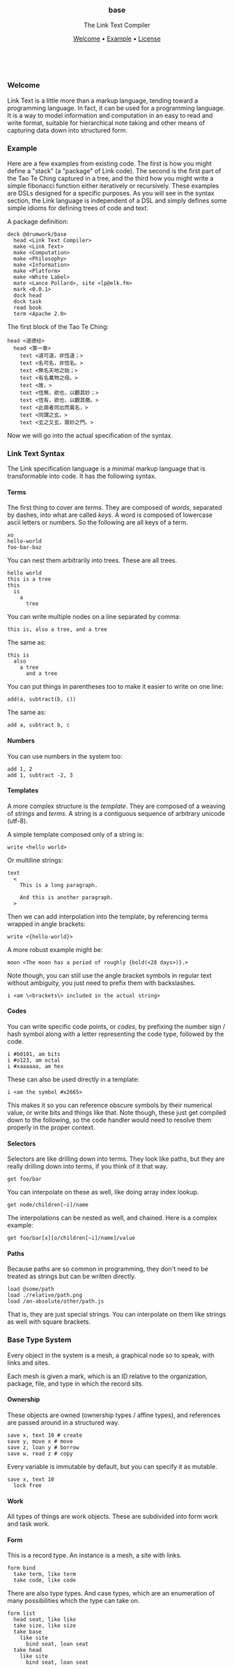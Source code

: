 
<br/>
<br/>
<br/>
<br/>
<br/>
<br/>
<br/>

<h3 align='center'>base</h3>
<p align='center'>
  The Link Text Compiler
</p>

<p align='center'>
  <a href='#welcome'>Welcome</a> •
  <a href='#example'>Example</a> •
  <a href='#license'>License</a>
</p>

<br/>
<br/>
<br/>

### Welcome

Link Text is a little more than a markup language, tending toward a programming language. In fact, it can be used for a programming language. It is a way to model information and computation in an easy to read and write format, suitable for hierarchical note taking and other means of capturing data down into structured form.

### Example

Here are a few examples from existing code. The first is how you might define a "stack" (a "package" of Link code). The second is the first part of the Tao Te Ching captured in a tree, and the third how you might write a simple fibonacci function either iteratively or recursively. These examples are DSLs designed for a specific purposes. As you will see in the syntax section, the Link language is independent of a DSL and simply defines some simple idioms for defining trees of code and text.

A package definition:

```link
deck @drumwork/base
  head <Link Text Compiler>
  make <Link Text>
  make <Computation>
  make <Philosophy>
  make <Information>
  make <Platform>
  make <White Label>
  mate <Lance Pollard>, site <lp@elk.fm>
  mark <0.0.1>
  dock head
  dock task
  read book
  term <Apache 2.0>
```

The first block of the Tao Te Ching:

```link
head <道德经>
  head <第一章>
    text <道可道，非恆道；>
    text <名可名，非恆名。>
    text <無名天地之始；>
    text <有名萬物之母。>
    text <故，>
    text <恆無，欲也，以觀其妙；>
    text <恆有，欲也，以觀其徼。>
    text <此兩者同出而異名，>
    text <同謂之玄。>
    text <玄之又玄，眾妙之門。>
```

Now we will go into the actual specification of the syntax.

### Link Text Syntax

The Link specification language is a minimal markup language that is transformable into code. It has the following syntax.

#### Terms

The first thing to cover are _terms_. They are composed of _words_, separated by dashes, into what are called _keys_. A word is composed of lowercase ascii letters or numbers. So the following are all keys of a term.

```link
xo
hello-world
foo-bar-baz
```

You can nest them arbitrarily into trees. These are all trees.

```link
hello world
this is a tree
this
  is
    a
      tree
```

You can write multiple nodes on a line separated by comma:

```link
this is, also a tree, and a tree
```

The same as:

```link
this is
  also
    a tree
      and a tree
```

You can put things in parentheses too to make it easier to write on one line:

```link
add(a, subtract(b, c))
```

The same as:

```link
add a, subtract b, c
```

#### Numbers

You can use numbers in the system too:

```link
add 1, 2
add 1, subtract -2, 3
```

#### Templates

A more complex structure is the _template_. They are composed of a weaving of _strings_ and _terms_. A string is a contiguous sequence of arbitrary unicode (utf-8).

A simple template composed only of a string is:

```link
write <hello world>
```

Or multiline strings:

```link
text
  <
    This is a long paragraph.

    And this is another paragraph.
  >
```

Then we can add interpolation into the template, by referencing terms wrapped in angle brackets:

```link
write <{hello-world}>
```

A more robust example might be:

```link
moon <The moon has a period of roughly {bold(<28 days>)}.>
```

Note though, you can still use the angle bracket symbols in regular text without ambiguity, you just need to prefix them with backslashes.

```link
i <am \<brackets\> included in the actual string>
```

#### Codes

You can write specific code points, or _codes_, by prefixing the number sign / hash symbol along with a letter representing the code type, followed by the code.

```link
i #b0101, am bits
i #o123, am octal
i #xaaaaaa, am hex
```

These can also be used directly in a template:

```link
i <am the symbol #x2665>
```

This makes it so you can reference obscure symbols by their numerical value, or write bits and things like that. Note though, these just get compiled down to the following, so the code handler would need to resolve them properly in the proper context.

#### Selectors

Selectors are like drilling down into terms. They look like paths, but they are really drilling down into terms, if you think of it that way.

```link
get foo/bar
```

You can interpolate on these as well, like doing array index lookup.

```link
get node/children[~i]/name
```

The interpolations can be nested as well, and chained. Here is a complex example:

```link
get foo/bar[x][o/children[~i]/name]/value
```

#### Paths

Because paths are so common in programming, they don't need to be treated as strings but can be written directly.

```link
load @some/path
load ./relative/path.png
load /an-absolute/other/path.js
```

That is, they are just special strings. You can interpolate on them like strings as well with square brackets.

### Base Type System

Every object in the system is a mesh, a graphical node so to speak, with links and sites.

Each mesh is given a mark, which is an ID relative to the organization, package, file, and type in which the record sits.

#### Ownership

These objects are owned (ownership types / affine types), and references are passed around in a structured way.

```link
save x, text 10 # create
save y, move x # move
save z, loan y # borrow
save w, read z # copy
```

Every variable is immutable by default, but you can specify it as mutable.

```link
save x, text 10
  lock free
```

#### Work

All types of things are work objects. These are subdivided into form work and task work.

#### Form

This is a record type. An instance is a mesh, a site with links.

```link
form bind
  take term, like term
  take code, like code
```

There are also type types. And case types, which are an enumeration of many possibilities which the type can take on.

```link
form list
  head seat, like like
  take size, like size
  take base
    like site
      bind seat, loan seat
  take head
    like site
      bind seat, loan seat

form site
  head seat
  take base
    like loan seat
    like void
  take head
    like loan seat
    like void
```

You can have dependent types too (constraints on the type based on the mesh links).

```link
form date
  take year, form natural-number
  take month, form natural-number
  take day, form natural-number

  hold is-between
    loan month
    size 1
    size 12

  stem case, loan month
    case 1, test is-day-within, size 31
    case 2
      stem case, call modulo-year, size 0
        case 0
          stem case, call modulo-year, size 100
            case 0
              stem case, call modulo-year, size 400
                case 0, test is-day-within, size 29
                fall, test is-day-within, size 28
            fall, test is-day-within, size 29
        fall, test is-day-within, size 28
    case 3, test is-day-within, size 31
    case 4, test is-day-within, size 30
    case 5, test is-day-within, size 31
    case 6, test is-day-within, size 30
    case 7, test is-day-within, size 31
    case 8, test is-day-within, size 31
    case 9, test is-day-within, size 30
    case 10, test is-day-within, size 31
    case 11, test is-day-within, size 30
    case 12, test is-day-within, size 31

  task modulo-year
    hide take
    take size
    call modulo
      loan year
      loan size

  task is-day-within
    hide take
    take size
    test is-less-than-or-equal-to
      loan day
      loan size
```

#### Task

Tasks are function definitions.

```link
task find-fibonacci-via-loop
  take i, form natural-number

  save g, size 0
    lock free

  save o, size 1
    lock free

  save d
    lock free

  walk test
    hook test
      test is-gt
        loan i
        text 0
    hook tick
      save d, move o
      save o
        call add
          loan g
          loan d
      save g, move d
      save i
        call decrement
          loan i

  back g
```

Tasks can be nested, creating each their own lexical scope.

#### Fork

The lexical scope (the "visible" scope, what you see when you look at the code) is called a fork. The forks form a stack, and their evolution forms a tree. These can be directly accessed at various places in the compiled term set. They can be accessed inside form definitions, as well as inside tasks.

#### Call

Tasks get applied with the call form.

```link
call check-gt
  bind base, loan i
  bind head, text 0
```

You can specify that the call is async with `wait`:

```link
call check-gt-async
  wait rise
  bind base, loan i
  bind head, text 0
```

Likewise, you can define `wait` on the task to say that it is async.

#### Hook

Calls can be streams or loops, which emit events. This is implemented with `hook`.

```link
call if
  hook test
    test is-boolean
      bind x, loan y
  hook match
    ...
  hook fail
    ...
```

#### Back

Calls automatically return a value without anything, but you can also return explicity.

```
back 0
```

#### Make

The make is the mesh constructor.

```link
make bind
  bind term, loan term
  bind term, loan term
```

#### Load

The load is the import of other modules or "files". Loads can be nested, and do pattern matching to select out object by type and name.

```link
load /form/sift
  take form link
  take form move
  take form read
  take form loan
```

#### Lead

A lead is returned when there is a potential error or value as options.

#### File

A file is a module. It belongs to a deck, the package.

#### Deck

A deck is a package. It belongs to a host, or an organization/entity.

#### Host

A host is used to bind data, usually for passing to a call, but can also be used to construct arbitrary trees of content.

```link
host hello, text <foo>
host world
  host bar, text <baz>
```

### Custom DSLs

You can build your own DSLs by defining a mine, mill, and mint which combines the two.

#### Mine

A mine is a parser. There are two types of mines by default, the text mine (which parses text/bits) and the tree mine (which parses the trees of terms). The tree of terms that you get initially is passed through the mine, and matched with a mill, to get the final mesh.

```link
mine bind
  mine term, term bind
    mine term
      take name
    mine room
      make case
        mine form, form sift
          take sift
```

#### Mill

The mill takes the streaming output from the mine, and converts it into mesh.

```link
mill bind
  mill term
    save term
  mill sift
    mill text
      save sift
    mill link
      mill road
        base seed
        make link
          bind road, link seed
          save sift
    mill move
      mill road
        base seed
        make move
          bind road, link seed
          save sift
    mill read
      mill road
        base seed
        make read
          bind road, link seed
          save sift
    mill loan
      mill road
        base seed
        make loan
          bind road, link seed
          save sift
    mill make, form make
      save sift
    mill call, form call
      save sift
    mill task, form task
      save sift
    mill task, form form
      save sift
  make bind
    bind term, link term
    bind term, link term
```

To construct your own DSLs, you simply define a mine which parses the term tree (following the example mines for inspiration), and define a mill to convert the mines parsings into mesh.

This gives us a way to transform text content to trees to meshes, and verify the transformation is correct.

Don't consider the trees of terms and the resulting objects as really an inflexible syntax which defines opaque objects and types. These are simple data structures encoding object trees and graphs, not like functional languages. So you are free to "compile" the object to create and run computation however you see fit, which gives you great ability.

### Project Cleanliness

Parentheses are always avoided in our base style. All files are named `base.link` inside of a folder, along with an optional `test.link` test file. Certain folder collections are standard, like Ruby on Rails.

### Forever Undefined

<em>Way back in a simpler time<br/>
The great mother showed me<br/>
A dark energy permeating us<br/>
Vastness hidden in plain sight.<br/>

Way deep in the great tree<br/>
The base link urges me<br/>
A dark energy permeating us<br/>
Vastness hidden in plain sight.<br/>

Way beyond our thoughts<br/>
The great wonder is everpresent<br/>
A dark energy permeating us<br/>
Vastness hidden in plain sight.<br/>

Way more undefined<br/>
The base link springs forth<br/>
A dark energy permeating us<br/>
Vastness hidden in plain sight.</em>

### License

Copyright 2021-2022 <a href='https://drum.work'>DrumWork</a>

Licensed under the Apache License, Version 2.0 (the "License");
you may not use this file except in compliance with the License.
You may obtain a copy of the License at

    http://www.apache.org/licenses/LICENSE-2.0

Unless required by applicable law or agreed to in writing, software
distributed under the License is distributed on an "AS IS" BASIS,
WITHOUT WARRANTIES OR CONDITIONS OF ANY KIND, either express or implied.
See the License for the specific language governing permissions and
limitations under the License.

### DrumWork

This is being developed by the folks at [DrumWork](https://drum.work), a California-based project for helping humanity master information and computation. DrumWork started off in the winter of 2008 as a spark of an idea, to forming a company 10 years later in the winter of 2018, to a seed of a project just beginning its development phases. It is entirely bootstrapped by working full time and running [Etsy](https://etsy.com/shop/mountbuild) and [Amazon](https://www.amazon.com/s?rh=p_27%3AMount+Build) shops. Also find us on [Facebook](https://www.facebook.com/drumworkteam), [Twitter](https://twitter.com/drumworkteam), and [LinkedIn](https://www.linkedin.com/company/drumworkteam). Check out our other GitHub projects as well!
